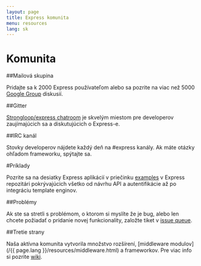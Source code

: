 ```yaml
---
layout: page
title: Express komunita
menu: resources
lang: sk
---
```

<!---
 Copyright (c) 2016 StrongLoop, IBM, and Express Contributors
 License: MIT
-->

# Komunita

##Mailová skupina

Pridajte sa k 2000 Express používateľom alebo sa pozrite na viac než 5000
[Google Group](https://groups.google.com/group/express-js) diskusií.

##Gitter

[Strongloop/express chatroom](https://gitter.im/strongloop/express) je skvelým miestom pre developerov zaujímajúcich sa a diskutujúcich o Express-e.

##IRC kanál

Stovky developerov nájdete každý deň na #express kanály.
Ak máte otázky ohľadom frameworku, spýtajte sa.

#Príklady

Pozrite sa na desiatky Express aplikácií v priečinku [examples](https://github.com/strongloop/express/tree/master/examples)
v Express repozitári pokrývajúcich všetko od návrhu API a autentifikácie až po integráciu template enginov.

##Problémy

Ak ste sa stretli s problémom, o ktorom si myslíte že je bug, alebo len chcete požiadať o pridanie novej funkcionality, založte tiket v [issue queue](https://github.com/strongloop/express/issues).

##Tretie strany

Naša aktívna komunita vytvorila množstvo rozšírení, [middleware modulov](/{{ page.lang }}/resources/middleware.html) a frameworkov. Pre viac info si pozrite [wiki](https://github.com/strongloop/express/wiki).

